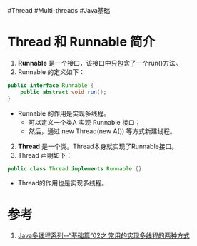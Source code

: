 #Thread #Multi-threads #Java基础 

# Thread 和 Runnable 简介
1. **Runnable** 是一个接口，该接口中只包含了一个run()方法。
2. Runnable 的定义如下：
```java
public interface Runnable {
    public abstract void run();
}
```

- Runnable 的作用是实现多线程。
	- 可以定义一个类A 实现 Runnable 接口；
	- 然后，通过 new Thread(new A()) 等方式新建线程。

2. **Thread** 是一个类。Thread本身就实现了Runnable接口。
3. Thread 声明如下：
```java
public class Thread implements Runnable {}
```
- Thread的作用也是实现多线程。



# 参考
1. [Java多线程系列--“基础篇”02之 常用的实现多线程的两种方式](https://www.cnblogs.com/skywang12345/p/3479063.html)